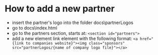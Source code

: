 # How to add a new partner
- insert the partner's logo into the folder docs\partnerLogos
- go to docs\index.html
- go to the partners section, starts at: ```<section id="partners">```
- add a new element link element with the following format:
```<a href="{link to companies website}"><img class="sponsors" src="partnerLogos/{name of company logo file}"></a>```

